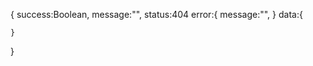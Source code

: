 {
    success:Boolean,
    message:"",
    status:404
    error:{
        message:"",
    }
    data:{
        
    }
}